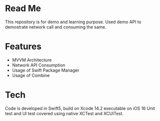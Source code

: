 # Read Me
This repository is for demo and learning purpose. Used demo API to demostrate network call and consuming the same.

# Features
* MVVM Architecture
* Network API Consumption
* Usage of Swift Package Manager
* Usage of Combine

# Tech
Code is developed in Swift5, build on Xcode 14.2 executable on iOS 16 Unit test and UI test covered using native XCTest and XCUITest.
